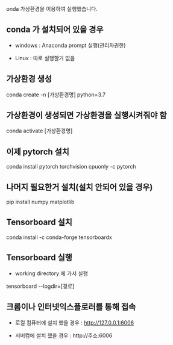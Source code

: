 onda 가상환경을 이용하여 실행했습니다.

## conda 가 설치되어 있을 경우 

 - windows : Anaconda prompt 실행(관리자권한)

 - Linux : 따로 실행할거 없음

## 가상환경 생성

conda create -n [가상환경명] python=3.7


## 가상환경이 생성되면 가상환경을 실행시켜줘야 함

conda activate [가상환경명]

## 이제 pytorch 설치

conda install pytorch torchvision cpuonly -c pytorch

## 나머지 필요한거 설치(설치 안되어 있을 경우)

pip install numpy matplotlib

## Tensorboard 설치 

conda install -c conda-forge tensorboardx

## Tensorboard 실행

- working directory 에 가서 실행

tensorboard --logdir=[경로]

## 크롬이나 인터넷익스플로러를 통해 접속

- 로컬 컴퓨터에 설치 했을 경우 : http://127.0.0.1:6006

- 서버컴에 설치 했을 경우 : http://주소:6006

